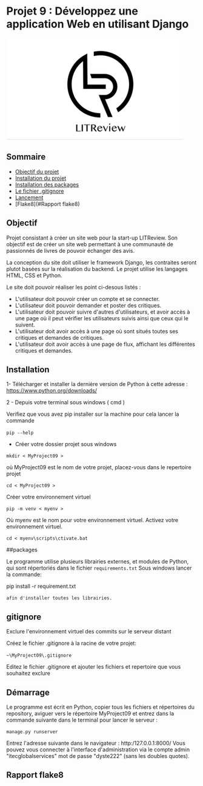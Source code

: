 # Projet 9 : Développez une application Web en utilisant Django

![logo.png](logo.png)


## Sommaire

+ [Objectif du projet ](#Objectif)
+ [Installation du projet](#Installation)
+ [Installation des packages](#Packages)
+ [Le fichier .gitignore](#gitignore)
+ [Lancement](#Démarrage)
+ [Flake8](#Rapport flake8)


## Objectif

Projet consistant à créer un site web pour la start-up LITReview. Son objectif est de créer un site web permettant à une communauté de passionnés de livres de pouvoir échanger des avis.

La conception du site doit utiliser le framework Django, les contraites seront plutot basées sur la réalisation du backend.
Le projet utilise les langages HTML, CSS et Python.

Le site doit pouvoir réaliser les point ci-desous listés :
 - L'utilisateur doit pouvoir créer un compte et se connecter.
 - L'utilisateur doit pouvoir demander et poster des critiques.
 - L'utilisateur doit pouvoir suivre d'autres d'utilisateurs, et avoir accès à une page où il peut vérifier les utilisateurs suivis ainsi que ceux qui le suivent.
 - L'utilisateur doit avoir accès à une page où sont situés toutes ses critiques et demandes de critiques.
 - L'utilisateur doit avoir accès à une page de flux, affichant les différentes critiques et demandes. 


## Installation
  
1- Télécharger et installer la dernière version de Python à cette adresse :
	https://www.python.org/downloads/
		 
2 - Depuis votre terminal sous windows ( cmd )  

Verifiez que vous avez pip installer sur la machine
pour cela lancer la commande 

```pip --help```

- Créer votre dossier projet sous windows
	     
```
mkdir < MyProject09 > 
```
où MyProject09 est le nom de votre projet,
placez-vous dans le repertoire projet
```
cd < MyProject09 > 
```
Créer votre environnement virtuel
```
pip -m venv < myenv > 
```
Où myenv est le nom pour votre environnement virtuel.
Activez votre environnement virtuel.
```
cd < myenv\scripts\ctivate.bat
```

##packages

Le programme utilise plusieurs librairies externes, et modules de Python, qui sont répertoriés dans le fichier ```requirements.txt```
Sous windows lancer la commande:

pip install -r requirement.txt

```
afin d'installer toutes les librairies.

```
## gitignore

Exclure l'environnement virtuel des commits sur le serveur distant 
	
Créez le fichier .gitignore à la racine de votre projet:   

```~\MyProject09\.gitignore ```

Editez le fichier .gitignore et ajouter les fichiers et repertoire que vous souhaitez exclure   

## Démarrage 

Le programme est écrit en Python, copier tous les fichiers et répertoires du repository, 
aviguer vers le répertoire MyProject09 et entrez dans la commande suivante dans le terminal pour lancer le serveur :

``` ~\MyProject09
manage.py runserver
```

Entrez l'adresse suivante dans le navigateur : http:/127.0.0.1:8000/ 
Vous pouvez vous connecter à l'interface d'administration via le compte admin "itecglobalservices"  mot de passe "dyste222" (sans les doubles quotes).


## Rapport flake8

